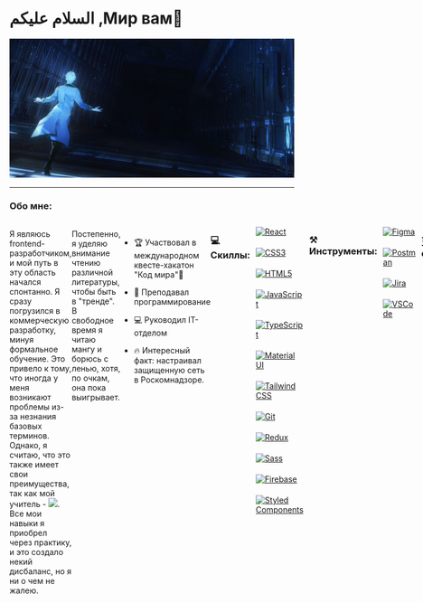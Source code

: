 # <div align="left"> السلام عليكم ,Мир вам👋</div>

<img alt="JPG" src="https://github.com/AmalDoskhoev/AmalDoskhoev/raw/main/assets/intro.jpg">

---

### Обо мне:
<div style="display: flex">
<p>
Я являюсь frontend-разработчиком, и мой путь в эту область начался спонтанно. Я сразу погрузился в коммерческую разработку, минуя формальное обучение. Это привело к тому, что иногда у меня возникают проблемы из-за незнания базовых терминов. Однако, я считаю, что это также имеет свои преимущества, так как мой учитель - <img src="https://www.vectorlogo.zone/logos/google/google-ar21.svg" width="70px">. Все мои навыки я приобрел через практику, и это создало некий дисбаланс, но я ни о чем не жалею.
  
Постепенно, я уделяю внимание чтению различной литературы, чтобы быть в "тренде".
В свободное время я читаю мангу и борюсь с ленью, хотя, по очкам, она пока выигрывает. 

---


- 🏆 Участвовал в международном квесте-хакатон "Код мира"🚀  
  
- 🏫 Преподавал программирование  

- 💻 Руководил IT-отделом  
  
- 🔥 Интересный факт: настраивал защищенную сеть в Роскомнадзоре.  

---

### 💻 Скиллы:
<div align="left">  
<a href="https://reactjs.org/" target="_blank"><img style="margin: 10px" src="https://profilinator.rishav.dev/skills-assets/react-original-wordmark.svg" alt="React" height="50" /></a>  
<a href="https://www.w3schools.com/css/" target="_blank"><img style="margin: 10px" src="https://profilinator.rishav.dev/skills-assets/css3-original-wordmark.svg" alt="CSS3" height="50" /></a>  
<a href="https://en.wikipedia.org/wiki/HTML5" target="_blank"><img style="margin: 10px" src="https://profilinator.rishav.dev/skills-assets/html5-original-wordmark.svg" alt="HTML5" height="50" /></a>  
<a href="https://www.javascript.com/" target="_blank"><img style="margin: 10px" src="https://profilinator.rishav.dev/skills-assets/javascript-original.svg" alt="JavaScript" height="50" /></a>  
<a href="https://www.typescriptlang.org/" target="_blank"><img style="margin: 10px" src="https://profilinator.rishav.dev/skills-assets/typescript-original.svg" alt="TypeScript" height="50" /></a>  
<a href="https://mui.com/" target="_blank"><img style="margin: 10px" src="https://profilinator.rishav.dev/skills-assets/mui.png" alt="Material UI" height="50" /></a>  
<a href="https://www.tailwindcss.com/" target="_blank"><img style="margin: 10px" src="https://profilinator.rishav.dev/skills-assets/tailwindcss.svg" alt="Tailwind CSS" height="50" /></a>  
<a href="https://github.com/" target="_blank"><img style="margin: 10px" src="https://profilinator.rishav.dev/skills-assets/git-scm-icon.svg" alt="Git" height="50" /></a>  
<a href="https://redux.js.org/" target="_blank"><img style="margin: 10px" src="https://profilinator.rishav.dev/skills-assets/redux-original.svg" alt="Redux" height="50" /></a>  
<a href="https://sass-lang.com/" target="_blank"><img style="margin: 10px" src="https://profilinator.rishav.dev/skills-assets/sass-original.svg" alt="Sass" height="50" /></a>  
<a href="https://firebase.google.com/" target="_blank"><img style="margin: 10px" src="https://profilinator.rishav.dev/skills-assets/firebase.png" alt="Firebase" height="50" /></a>  
<a href="https://styled-components.com/" target="_blank"><img style="margin: 10px" src="https://profilinator.rishav.dev/skills-assets/styled-components.png" alt="Styled Components" height="50" /></a>  
</div>

---

### ⚒ Инструменты: 
<div align="left">  
<a href="https://www.figma.com/" target="_blank"><img style="margin: 10px" src="https://profilinator.rishav.dev/skills-assets/figma-icon.svg" alt="Figma" height="50" /></a>
<a href="https://www.postman.com/" target="_blank"><img style="margin: 10px" src="https://www.vectorlogo.zone/logos/getpostman/getpostman-icon.svg" alt="Postman" height="50" /></a> 
<a href="https://www.atlassian.com/" target="_blank"><img style="margin: 10px" src="https://www.vectorlogo.zone/logos/atlassian_jira/atlassian_jira-icon.svg" alt="Jira" height="50" /></a>
<a href="https://code.visualstudio.com/" target="_blank"><img style="margin: 10px" src="https://www.vectorlogo.zone/logos/visualstudio_code/visualstudio_code-icon.svg" alt="VSCode" height="50" /></a>
</div>

---

### 更 Доп. скиллы:  
<div align="left">  
<a href="https://docs.microsoft.com/en-us/dotnet/csharp/" target="_blank"><img style="margin: 10px" src="https://profilinator.rishav.dev/skills-assets/csharp-original.svg" alt="C#" height="50" /></a>  
<a href="https://unity.com/" target="_blank"><img style="margin: 10px" src="https://profilinator.rishav.dev/skills-assets/unity.png" alt="Unity" height="50" /></a>  
</div>

---

### ⚙ GitHub статистика:
<table>
  <tr>
    <td>
      <img align="left" src="https://github-readme-stats.vercel.app/api?username=AmalDoskhoev&show_icons=true&count_private=true&hide_border=true&theme=tokyonight" alt="webDev's Github stats" />
    </td>
    <td>
      <img height="195px" align="right" alt="webDev's Github Languages" src="https://github-readme-stats.vercel.app/api/top-langs/?username=AmalDoskhoev&layout=compact&theme=tokyonight&hide_border=true" />
    </td>
  </tr>
</table>

---

### 💻 Codewars:
![codewars](https://www.codewars.com/users/AmalDoskhoev/badges/large)

---

### 💻 Связаться со мной:
[![Telegram Badge](https://img.shields.io/badge/-AmalDoskhoev-blue?style=flat&logo=Telegram&logoColor=white)](https://t.me/Amal_Doskhoev) [![Gmail Badge](https://img.shields.io/badge/github-%2324292e.svg?&style=for-the-badge&logo=github&logoColor=white)](https://github.com/AmalDoskhoev) [![Instagram Badge](https://img.shields.io/badge/instagram-%23000000.svg?&style=for-the-badge&logo=instagram&logoColor=white)](https://instagram.com/_doskhoev_a)

---

<div align="left">
<img src="https://komarev.com/ghpvc/?username=AmalDoskhoev&&style=flat-square" align="center" />
</div>  
